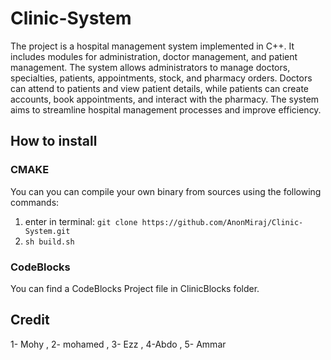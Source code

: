 # Clinic-System
The project is a hospital management system implemented in C++. It includes modules for administration, doctor management, and patient management. The system allows administrators to manage doctors, specialties, patients, appointments, stock, and pharmacy orders. Doctors can attend to patients and view patient details, while patients can create accounts, book appointments, and interact with the pharmacy. The system aims to streamline hospital management processes and improve efficiency.

## How to install
### CMAKE

You can you can compile your own binary from sources using the following commands:

1. enter in terminal: `git clone https://github.com/AnonMiraj/Clinic-System.git`
2. `sh build.sh`


### CodeBlocks
You can find a CodeBlocks Project file in ClinicBlocks folder.

## Credit
1- Mohy , 2- mohamed , 3- Ezz , 4-Abdo , 5- Ammar

